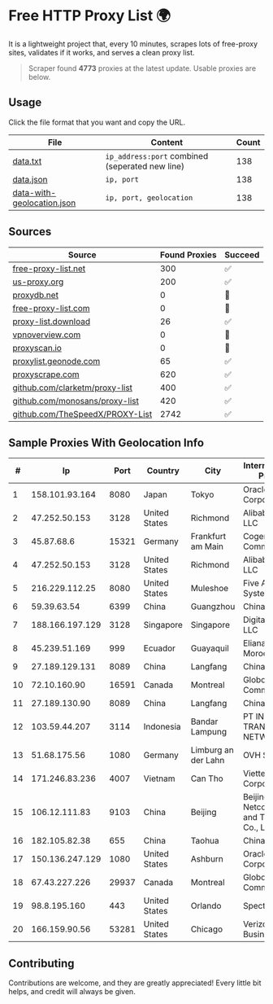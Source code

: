 
# Free HTTP Proxy List 🌍

It is a lightweight project that, every 10 minutes, scrapes lots of free-proxy sites, validates if it works, and serves a clean proxy list.


> Scraper found **4773** proxies at the latest update. Usable proxies are below.

## Usage

Click the file format that you want and copy the URL.


|File|Content|Count|
|----|-------|-----|
|[data.txt](https://raw.githubusercontent.com/themiralay/Proxy-List-World/master/data.txt)|`ip_address:port` combined (seperated new line)|138|
|[data.json](https://raw.githubusercontent.com/themiralay/Proxy-List-World/master/data.json)|`ip, port`|138|
|[data-with-geolocation.json](https://raw.githubusercontent.com/themiralay/Proxy-List-World/master/data-with-geolocation.json)|`ip, port, geolocation`|138|

## Sources

|Source|Found Proxies|Succeed|
|------|-------------|-------|
|[free-proxy-list.net](https://free-proxy-list.net)|300|✅|
|[us-proxy.org](https://www.us-proxy.org)|200|✅|
|[proxydb.net](http://proxydb.net)|0|🚫|
|[free-proxy-list.com](https://free-proxy-list.com/?page=&port=&type%5B%5D=http&type%5B%5D=https&up_time=0&search=Search)|0|🚫|
|[proxy-list.download](https://www.proxy-list.download/HTTP)|26|✅|
|[vpnoverview.com](https://vpnoverview.com/privacy/anonymous-browsing/free-proxy-servers)|0|🚫|
|[proxyscan.io](https://www.proxyscan.io)|0|🚫|
|[proxylist.geonode.com](https://proxylist.geonode.com/api/proxy-list?limit=300&page=1&sort_by=lastChecked&sort_type=desc&protocols=http,https)|65|✅|
|[proxyscrape.com](https://api.proxyscrape.com/v2/?request=displayproxies&protocol=http&timeout=10000&country=all&ssl=all&anonymity=all)|620|✅|
|[github.com/clarketm/proxy-list](https://raw.githubusercontent.com/clarketm/proxy-list/master/proxy-list-raw.txt)|400|✅|
|[github.com/monosans/proxy-list](https://raw.githubusercontent.com/monosans/proxy-list/main/proxies/http.txt)|420|✅|
|[github.com/TheSpeedX/PROXY-List](https://raw.githubusercontent.com/TheSpeedX/PROXY-List/master/http.txt)|2742|✅|


## Sample Proxies With Geolocation Info

|#|Ip|Port|Country|City|Internet Service Provider|
|-|--|----|-------|----|-------------------------|
|1|158.101.93.164|8080|Japan|Tokyo|Oracle Corporation|
|2|47.252.50.153|3128|United States|Richmond|Alibaba Cloud LLC|
|3|45.87.68.6|15321|Germany|Frankfurt am Main|Cogent Communications|
|4|47.252.50.153|3128|United States|Richmond|Alibaba Cloud LLC|
|5|216.229.112.25|8080|United States|Muleshoe|Five Area Systems, LLC|
|6|59.39.63.54|6399|China|Guangzhou|Chinanet|
|7|188.166.197.129|3128|Singapore|Singapore|DigitalOcean, LLC|
|8|45.239.51.169|999|Ecuador|Guayaquil|Eliana Vanessa Morocho Oña|
|9|27.189.129.131|8089|China|Langfang|Chinanet|
|10|72.10.160.90|16591|Canada|Montreal|GloboTech Communications|
|11|27.189.130.90|8089|China|Langfang|Chinanet|
|12|103.59.44.207|3114|Indonesia|Bandar Lampung|PT INDONESIA TRANS NETWORK|
|13|51.68.175.56|1080|Germany|Limburg an der Lahn|OVH SAS|
|14|171.246.83.236|4007|Vietnam|Can Tho|Viettel Corporation|
|15|106.12.111.83|9103|China|Beijing|Beijing Baidu Netcom Science and Technology Co., Ltd.|
|16|182.105.82.38|655|China|Taohua|Chinanet|
|17|150.136.247.129|1080|United States|Ashburn|Oracle Corporation|
|18|67.43.227.226|29937|Canada|Montreal|GloboTech Communications|
|19|98.8.195.160|443|United States|Orlando|Spectrum|
|20|166.159.90.56|53281|United States|Chicago|Verizon Business|



## Contributing

Contributions are welcome, and they are greatly appreciated! Every
little bit helps, and credit will always be given.

